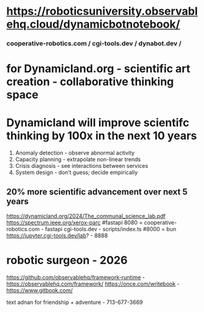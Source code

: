# https://roboticsuniversity.observablehq.cloud/dynamicbotnotebook/
### cooperative-robotics.com / cgi-tools.dev / dynabot.dev /
# for Dynamicland.org - scientific art creation - collaborative thinking space
# Dynamicland will improve scientifc thinking by 100x in the next 10 years
1. Anomaly detection - observe abnormal activity
2. Capacity planning - extrapolate non-linear trends
3. Crisis diagnosis - see interactions between services
4. System design - don’t guess; decide empirically
## 20% more scientific advancement over next 5 years
https://dynamicland.org/2024/The_communal_science_lab.pdf
https://spectrum.ieee.org/xerox-parc
#fastapi
8080 = cooperative-robotics.com - fastapi
cgi-tools.dev - scripts/index.ts #8000 = bun
https://jupyter.cgi-tools.dev/lab? - 8888
# robotic surgeon - 2026
https://github.com/observablehq/framework-runtime - https://observablehq.com/framework/
https://once.com/writebook - https://www.gitbook.com/

text adnan for friendship + adventure - 713-677-3669